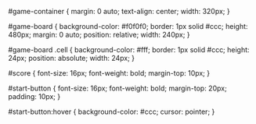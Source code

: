#game-container {
  margin: 0 auto;
  text-align: center;
  width: 320px;
}

#game-board {
  background-color: #f0f0f0;
  border: 1px solid #ccc;
  height: 480px;
  margin: 0 auto;
  position: relative;
  width: 240px;
}

#game-board .cell {
  background-color: #fff;
  border: 1px solid #ccc;
  height: 24px;
  position: absolute;
  width: 24px;
}

#score {
  font-size: 16px;
  font-weight: bold;
  margin-top: 10px;
}

#start-button {
  font-size: 16px;
  font-weight: bold;
  margin-top: 20px;
  padding: 10px;
}

#start-button:hover {
  background-color: #ccc;
  cursor: pointer;
}
